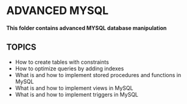 # ADVANCED MYSQL

#### This folder contains advanced MYSQL database manipulation

## TOPICS
- How to create tables with constraints  
- How to optimize queries by adding indexes  
- What is and how to implement stored procedures and functions in MySQL  
- What is and how to implement views in MySQL  
- What is and how to implement triggers in MySQL  
